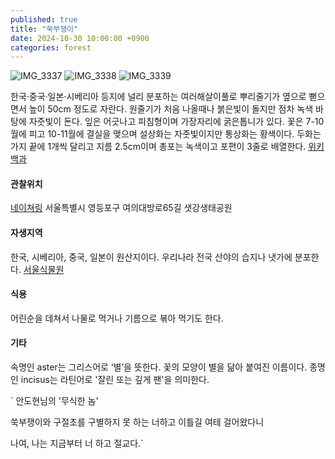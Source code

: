 ```yaml
---
published: true
title: "쑥부쟁이"
date: 2024-10-30 10:00:00 +0900
categories: forest
---
```

![IMG_3337](https://github.com/user-attachments/assets/d3c3ee26-ba2b-407d-86bd-7e8a68ad7656)
![IMG_3338](https://github.com/user-attachments/assets/e7e7b4a4-070e-4eba-a58b-fd71070512cc)
![IMG_3339](https://github.com/user-attachments/assets/105009f0-db00-4a82-8df6-5eedac4a010d)

한국·중국·일본·시베리아 등지에 널리 분포하는 여러해살이풀로 뿌리줄기가 옆으로 뻗으면서 높이 50cm 정도로 자란다. 원줄기가 처음 나올때나 붉은빛이 돌지만 점차 녹색 바탕에 자줏빛이 돈다. 잎은 어긋나고 피침형이며 가장자리에 굵은톱니가 있다. 꽃은 7-10월에 피고 10-11월에 결실을 맺으며 설상화는 자줏빛이지만 통상화는 황색이다. 두화는 가지 끝에 1개씩 달리고 지름 2.5cm이며 총포는 녹색이고 포편이 3줄로 배열한다.
[위키백과](https://ko.wikipedia.org/wiki/쑥부쟁이)

#### 관찰위치
[네이쳐링](https://www.naturing.net/o/2355177?user_seq=49641)
서울특별시 영등포구 여의대방로65길 샛강생태공원

#### 자생지역
한국, 시베리아, 중국, 일본이 원산지이다. 우리나라 전국 산야의 습지나 냇가에 분포한다.
[서울식물원](https://botanicpark.seoul.go.kr/front/plants/plantsIntroView.do?plt_sn=640&page=1)

#### 식용
어린순을 데쳐서 나물로 먹거나 기름으로 볶아 먹기도 한다.

#### 기타
속명인 aster는 그리스어로 ‘별’을 뜻한다. 꽃의 모양이 별을 닮아 붙여진 이름이다.
종명인 incisus는 라틴어로 '잘린 또는 깊게 팬'을 의미한다.

`
안도현님의 '무식한 놈'

쑥부쟁이와 구절초를 
구별하지 못 하는 너하고 
이틀길 여테 걸어왔다니 

나여, 나는 지금부터 너 하고 절교다.`
